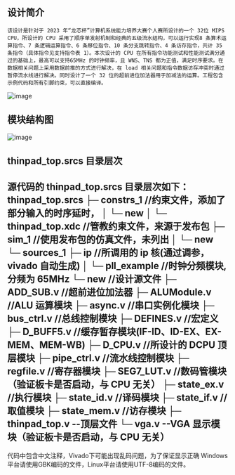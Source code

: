 设计简介
---------------
    该设计是针对于 2023 年“龙芯杯”计算机系统能力培养大赛个人赛所设计的一个 32位 MIPS CPU，所设计的 CPU 采用了顺序单发射机制和经典的五级流水结构，可以运行实现8 条算术运算指令、7 条逻辑运算指令、6 条移位指令、10 条分支跳转指令、4 条访存指令，共计 35 条指令（具体指令见支持指令表 1）。本次设计的 CPU 在所有指令功能测试和性能测试满分通过的基础上，最高可以支持65MHz 的时钟频率，且 WNS、TNS 都为正值，满足时序要求。在数据相关问题上采用数据前推的方式进行解决，在 load 相关问题和指令数据访存冲突时通过暂停流水线进行解决。同时设计了一个 32 位的超前进位加法器用于加减法的运算。工程包含示例代码和所有引脚约束，可以直接编译。
![image](https://github.com/user-attachments/assets/b8c26b90-9657-4400-bb21-ef19085af65d)

模块结构图
---------------
![image](https://github.com/user-attachments/assets/082b4d72-05b2-4630-8380-196f15e6540a)

thinpad_top.srcs 目录层次
---------------
源代码的 thinpad_top.srcs 目录层次如下：
thinpad_top.srcs
├─ constrs_1 //约束文件，添加了部分输入的时序延时，
│ └─ new
│ └─ thinpad_top.xdc //管教约束文件，来源于发布包
├─ sim_1 //使用发布包的仿真文件，未列出
│ └─ new
└─ sources_1
├─ ip //所调用的 ip 核(通过调参，vivado 自动生成)
│ └─ pll_example //时钟分频模块,分频为 65MHz
└─ new //设计源文件
├─ ADD_SUB.v //超前进位加法器
├─ ALUModule.v //ALU 运算模块
├─ async.v //串口实例化模块
├─ bus_ctrl.v //总线控制模块
├─ DEFINES.v //宏定义
├─ D_BUFF5.v //缓存暂存模块(IF-ID、ID-EX、EX-MEM、MEM-WB)
├─ D_CPU.v //所设计的 DCPU 顶层模块
├─ pipe_ctrl.v //流水线控制模块
├─ regfile.v //寄存器模块
├─ SEG7_LUT.v //数码管模块（验证板卡是否启动，与 CPU 无关）
├─ state_ex.v //执行模块
├─ state_id.v //译码模块
├─ state_if.v //取值模块
├─ state_mem.v //访存模块
├─ thinpad_top.v --顶层文件
└─ vga.v --VGA 显示模块（验证板卡是否启动，与 CPU 无关）
----------
代码中包含中文注释，Vivado下可能出现乱码问题，为了保证显示正确
Windows平台请使用GBK编码的文件，Linux平台请使用UTF-8编码的文件。  
